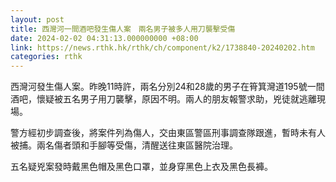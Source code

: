 ```yaml
---
layout: post
title: 西灣河一間酒吧發生傷人案　兩名男子被多人用刀襲擊受傷
date: 2024-02-02 04:31:13.000000000 +08:00
link: https://news.rthk.hk/rthk/ch/component/k2/1738840-20240202.htm
categories: rthk
---
```


西灣河發生傷人案。昨晚11時許，兩名分別24和28歲的男子在筲箕灣道195號一間酒吧，懷疑被五名男子用刀襲擊，原因不明。兩人的朋友報警求助，兇徒就逃離現場。

警方經初步調查後，將案件列為傷人，交由東區警區刑事調查隊跟進，暫時未有人被捕。兩名傷者頭和手腳等受傷，清醒送往東區醫院治理。

五名疑兇案發時戴黑色帽及黑色口罩，並身穿黑色上衣及黑色長褲。
